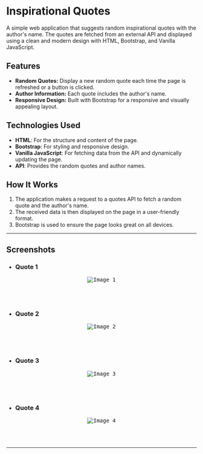 # Inspirational Quotes

A simple web application that suggests random inspirational quotes with the author's name. The quotes are fetched from an external API and displayed using a clean and modern design with HTML, Bootstrap, and Vanilla JavaScript.

## Features

- **Random Quotes:** Display a new random quote each time the page is refreshed or a button is clicked.
- **Author Information:** Each quote includes the author's name.
- **Responsive Design:** Built with Bootstrap for a responsive and visually appealing layout.

## Technologies Used

- **HTML**: For the structure and content of the page.
- **Bootstrap**: For styling and responsive design.
- **Vanilla JavaScript**: For fetching data from the API and dynamically updating the page.
- **API**: Provides the random quotes and author names.

## How It Works

1. The application makes a request to a quotes API to fetch a random quote and the author's name.
2. The received data is then displayed on the page in a user-friendly format.
3. Bootstrap is used to ensure the page looks great on all devices.


---
<!-- Screenshots lists -->

## Screenshots

* ### Quote 1
<table><kbd><p align="center">
    <img src="https://github.com/im-aditya-rathi/Inspirational-Quotes-App/blob/master/screenshots/1.png" alt="Image_1"/>
</p></kbd></table>

<br>

* ### Quote 2
<table><kbd><p align="center">
    <img src="https://github.com/im-aditya-rathi/Inspirational-Quotes-App/blob/master/screenshots/2.png" alt="Image_2"/>
</p></kbd></table>

<br>

* ### Quote 3
<table><kbd><p align="center">
    <img src="https://github.com/im-aditya-rathi/Inspirational-Quotes-App/blob/master/screenshots/3.png" alt="Image_3"/>
</p></kbd></table>

<br>

* ### Quote 4
<table><kbd><p align="center">
    <img src="https://github.com/im-aditya-rathi/Inspirational-Quotes-App/blob/master/screenshots/4.png" alt="Image_4"/>
</p></kbd></table>

<br>

---
